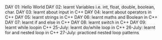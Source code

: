 DAY 01:
   Hello World
DAY  02:
   learnt Variables i.e. int,  float, double, boolean, char.
DAY 03:
   learnt about input in C++
DAY 04:
   learnt about operators in C++
DAY 05:
   learnt strings in C++
DAY 06:
   learnt maths and Boolean in C++
DAY 07:
   learnt if and else in C++
DAY 08:
   learnt switch in C++
DAY 09:
   learnt while loopin C++
25-July:
   learnt do/while loop in C++
26-July:
   learnt for and nested loop in C++
27-July:
   practiced nested loop patterns

